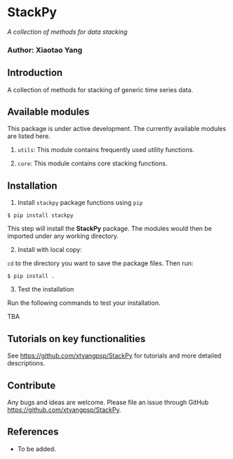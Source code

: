 # StackPy
*A collection of methods for data stacking*

### Author: Xiaotao Yang

## Introduction
A collection of methods for stacking of generic time series data.

## Available modules
This package is under active development. The currently available modules are listed here.

1.  `utils`: This module contains frequently used utility functions.

2. `core`: This module contains core stacking functions.

## Installation
1. Install `stackpy` package functions using `pip`

```
$ pip install stackpy
```

This step will install the **StackPy** package. The modules would then be imported under any working directory. 

2. Install with local copy:

`cd` to the directory you want to save the package files. Then run:

```
$ pip install .
```

3. Test the installation

Run the following commands to test your installation.

TBA


## Tutorials on key functionalities
See https://github.com/xtyangpsp/StackPy for tutorials and more detailed descriptions.


## Contribute
Any bugs and ideas are welcome. Please file an issue through GitHub https://github.com/xtyangpsp/StackPy.


## References
* To be added.
